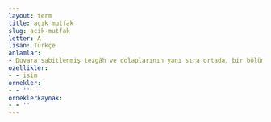 ```yaml
---
layout: term
title: açık mutfak
slug: acik-mutfak
letter: A
lisan: Türkçe
anlamlar:
- Duvara sabitlenmiş tezgâh ve dolaplarının yanı sıra ortada, bir bölümü masa olarak da kullanılabilen, alt kısmında dolap ve çekmece bulunan, dört tarafı açık, adaya benzer tezgâhın bulunduğu, salon veya oturma odasıyla iç içe olan mutfak; ada mutfak, Amerikan mutfak
ozellikler:
- - isim
ornekler:
- - ''
orneklerkaynak:
- - ''
---
```

